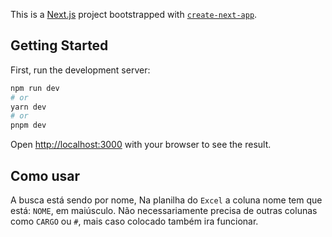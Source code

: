 This is a [Next.js](https://nextjs.org/) project bootstrapped with [`create-next-app`](https://github.com/vercel/next.js/tree/canary/packages/create-next-app).

## Getting Started

First, run the development server:

```bash
npm run dev
# or
yarn dev
# or
pnpm dev
```

Open [http://localhost:3000](http://localhost:3000) with your browser to see the result.


## Como usar
A busca está sendo por nome, Na planilha do `Excel` a coluna nome tem que está: `NOME`, em maiúsculo.
Não necessariamente precisa de outras colunas como `CARGO` ou `#`, mais caso colocado também ira funcionar.


